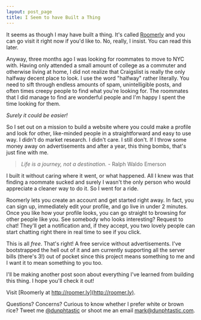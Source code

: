 ```yaml
---
layout: post_page
title: I Seem to have Built a Thing
---
```


It seems as though I may have built a thing. It's called [Roomerly](http://roomer.ly) and you can go visit it right now if you'd like to. No, really, I insist. You can read this later.

Anyway, three months ago I was looking for roommates to move to NYC with. Having only attended a small amount of college as a commuter and otherwise living at home, I did not realize that Craigslist is really the only halfway decent place to look. I use the word "halfway" rather literally.  You need to sift through endless amounts of spam, unintelligible posts, and often times creepy people to find what you're looking for.  The roommates that I did manage to find are wonderful people and I'm happy I spent the time looking for them.

_Surely it could be easier!_

So I set out on a mission to build a website where you could make a profile and look for other, like-minded people in a straightforward and
easy to use way. I didn't do market research. I didn't care. I still don't. If I throw some money away on advertisements and after a year, this thing bombs, that's just fine with me.

> _Life is a journey, not a destination._ - Ralph Waldo Emerson

I built it without caring where it went, or what happened. All I knew was that finding a roommate sucked and surely I wasn't the only person who would appreciate a cleaner way to do it. So I went for a ride.

Roomerly lets you create an account and get started right away. In fact, you can sign up, immediately edit your profile, and go live in under 2 minutes. Once you like how your profile looks, you can go straight to browsing for other people like you.  See somebody who looks interesting? Request to chat! They'll get a notification and, if they accept, you two lovely people can start chatting right there in real time to see if you click.

This is all _free_. That's right! A free service without advertisements. I've bootstrapped the hell out of it and am currently supporting all the server bills (there's 3!) out of pocket since this project means something to me and I want it to mean something to you too.

I'll be making another post soon about everything I've learned from building this thing.  I hope you'll check it out!

Visit [Roomerly at http://roomer.ly](http://roomer.ly).

Questions? Concerns? Curious to know whether I prefer white or brown rice? Tweet me [@dunphtastic](https://twitter.com/dunphtastic) or shoot me an email [mark@dunphtastic.com](mailto:mark@dunphtastic.com).